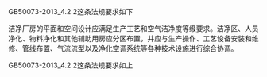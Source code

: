 GB50073-2013_4.2.2这条法规要求如下

洁净厂房的平面和空间设计应满足生产工艺和空气洁净度等级要求。洁净区、人员净化、物料净化和其他辅助用房应分区布置，并应与生产操作、工艺设备安装和维修、管线布置、气流流型以及净化空调系统等各种技术设施进行综合协调。

GB50073-2013_4.2.2这条法规要求如上
